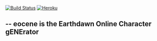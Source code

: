 [![Build Status](https://travis-ci.org/cgars/eocene.svg?branch=master)](https://travis-ci.org/cgars/eocene)
[![Heroku](https://heroku-badge.herokuapp.com/?app=eocene)](http://eocene.herokuapp.com)

--
eocene is the Earthdawn Online Character gENErator
-------------

